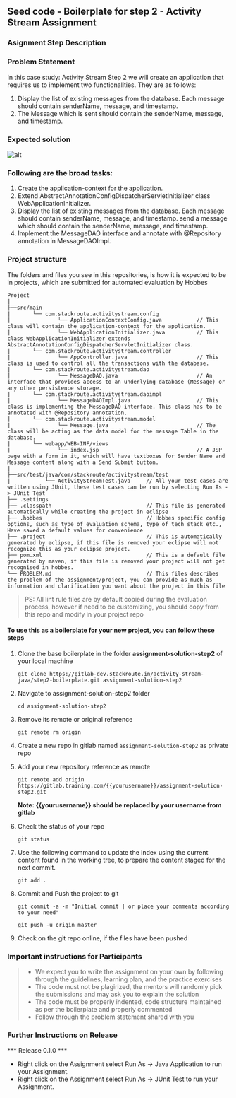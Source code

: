 ## Seed code - Boilerplate for step 2 - Activity Stream Assignment
### Asignment Step Description

### Problem Statement
In this case study: Activity Stream Step 2 we will create an application that requires us to implement two functionalities. They are as follows:
1. Display the list of existing messages from the database. Each message should contain senderName, message, and timestamp. 
2. The Message which is sent should contain the senderName, message, and timestamp.
     

### Expected solution
![alt](https://s3.ap-south-1.amazonaws.com/stackroute/oie_eqW5sRly35UA.png)

### Following are the broad tasks:
1. Create the application-context for the application. 
2. Extend AbstractAnnotationConfigDispatcherServletInitializer class WebApplicationInitializer.
3. Display the list of existing messages from the database. Each message should contain senderName, message, and timestamp. send a message which should contain the senderName, message, and timestamp.
4. Implement the MessageDAO interface and annotate with @Repository annotation in MessageDAOImpl.

### Project structure

The folders and files you see in this repositories, is how it is expected to be in projects, which are submitted for automated evaluation by Hobbes

    Project
    |
    ├──src/main
	|	    └── com.stackroute.activitystream.config	           
	|   	        └── ApplicationContextConfig.java           // This class will contain the application-context for the application.
	|	            └── WebApplicationInitializer.java          // This class WebApplicationInitializer extends AbstractAnnotationConfigDispatcherServletInitializer class.
	|	    └── com.stackroute.activitystream.controller
	|		        └── AppController.java 	                    // This class is used to control all the transactions with the database.	               
	|	    └── com.stackroute.activitystream.dao
	|		        └── MessageDAO.java                         // An interface that provides access to an underlying database (Message) or any other persistence storage.
	|	    └── com.stackroute.activitystream.daoimpl
	|		        └── MessageDAOImpl.java                     // This class is implementing the MessageDAO interface. This class has to be annotated with @Repository annotation.
	|	    └── com.stackroute.activitystream.model
	|		        └── Message.java                            // The class will be acting as the data model for the message Table in the database.
	|	    └── webapp/WEB-INF/views
    |               └── index.jsp                               // A JSP page with a form in it, which will have textboxes for Sender Name and Message content along with a Send Submit button. 
    |
    ├──src/test/java/com/stackroute/activitystream/test
    |           └── ActivityStreamTest.java     // All your test cases are written using JUnit, these test cases can be run by selecting Run As -> JUnit Test
    ├── .settings
	├── .classpath			                    // This file is generated automatically while creating the project in eclipse
	├── .hobbes   			                    // Hobbes specific config options, such as type of evaluation schema, type of tech stack etc., Have saved a default values for convenience
	├── .project			                    // This is automatically generated by eclipse, if this file is removed your eclipse will not recognize this as your eclipse project. 
	├── pom.xml 			                    // This is a default file generated by maven, if this file is removed your project will not get recognised in hobbes.
	└── PROBLEM.md  		                    // This files describes the problem of the assignment/project, you can provide as much as information and clarification you want about the project in this file

> PS: All lint rule files are by default copied during the evaluation process, however if need to be customizing, you should copy from this repo and modify in your project repo


#### To use this as a boilerplate for your new project, you can follow these steps

1. Clone the base boilerplate in the folder **assignment-solution-step2** of your local machine
     
    `git clone https://gitlab-dev.stackroute.in/activity-stream-java/step2-boilerplate.git assignment-solution-step2`

2. Navigate to assignment-solution-step2 folder

    `cd assignment-solution-step2`

3. Remove its remote or original reference

     `git remote rm origin`

4. Create a new repo in gitlab named `assignment-solution-step2` as private repo

5. Add your new repository reference as remote

     `git remote add origin https://gitlab.training.com/{{yourusername}}/assignment-solution-step2.git`

     **Note: {{yourusername}} should be replaced by your username from gitlab**

5. Check the status of your repo 
     
     `git status`

6. Use the following command to update the index using the current content found in the working tree, to prepare the content staged for the next commit.

     `git add .`
 
7. Commit and Push the project to git

     `git commit -a -m "Initial commit | or place your comments according to your need"`

     `git push -u origin master`

8. Check on the git repo online, if the files have been pushed

### Important instructions for Participants
> - We expect you to write the assignment on your own by following through the guidelines, learning plan, and the practice exercises
> - The code must not be plagirized, the mentors will randomly pick the submissions and may ask you to explain the solution
> - The code must be properly indented, code structure maintained as per the boilerplate and properly commented
> - Follow through the problem statement shared with you

### Further Instructions on Release

*** Release 0.1.0 ***

- Right click on the Assignment select Run As -> Java Application to run your Assignment.
- Right click on the Assignment select Run As -> JUnit Test to run your Assignment.